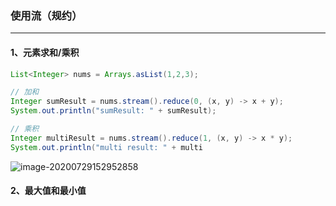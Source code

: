### 使用流（规约）

---

#### 1、元素求和/乘积

```java
List<Integer> nums = Arrays.asList(1,2,3);

// 加和
Integer sumResult = nums.stream().reduce(0, (x, y) -> x + y);
System.out.println("sumResult: " + sumResult);

// 乘积
Integer multiResult = nums.stream().reduce(1, (x, y) -> x * y);
System.out.println("multi result: " + multi
```

![image-20200729152952858](https://ali-oss-file-bucket.oss-cn-shanghai.aliyuncs.com/image-20200729152952858.png)

#### 2、最大值和最小值

```

```



